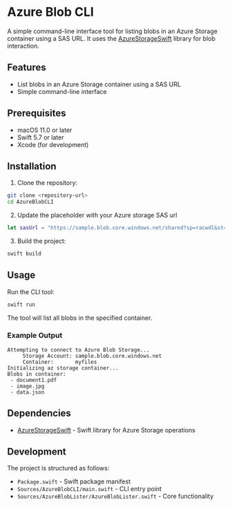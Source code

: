 # Azure Blob CLI

A simple command-line interface tool for listing blobs in an Azure Storage container using a SAS URL. It uses the [AzureStorageSwift](https://github.com/oliwonders/AzureStorageSwift) library for blob interaction.

## Features

- List blobs in an Azure Storage container using a SAS URL
- Simple command-line interface

## Prerequisites

- macOS 11.0 or later
- Swift 5.7 or later
- Xcode (for development)

## Installation

1. Clone the repository:
```bash
git clone <repository-url>
cd AzureBlobCLI
```

2. Update the placeholder with your Azure storage SAS url 

```swift
let sasUrl = "https://sample.blob.core.windows.net/shared?sp=racwdl&st=2025-02-17T20:21:43Z&se=2026-01-02T04:21:43Z&spr=https&sv=2022-11-02&sr=c&sig=xxx"
```

3. Build the project:
```bash
swift build
```

## Usage

Run the CLI tool:

```bash
swift run
```

The tool will list all blobs in the specified container.

### Example Output

```
Attempting to connect to Azure Blob Storage...
     Storage Account: sample.blob.core.windows.net
     Container:       myfiles
Initializing az storage container...
Blobs in container:
 - document1.pdf
 - image.jpg
 - data.json
```

## Dependencies

- [AzureStorageSwift](https://github.com/oliwonders/AzureStorageSwift.git) - Swift library for Azure Storage operations

## Development

The project is structured as follows:

- `Package.swift` - Swift package manifest
- `Sources/AzureBlobCLI/main.swift` - CLI entry point
- `Sources/AzureBlobLister/AzureBlobLister.swift` - Core functionality
